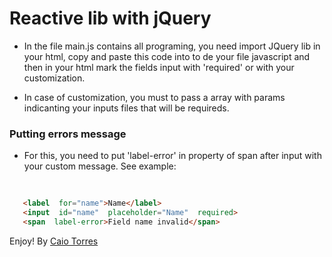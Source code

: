 # Reactive lib with jQuery

- In the file main.js contains all programing, you need import JQuery lib in your html, copy and paste this code into to de your file javascript and then in your html mark the fields input with 'required' or with your customization.

- In case of customization, you must to pass a array with params indicanting your inputs files that will be requireds.

###  Putting errors message

- For this, you need to put 'label-error' in property of span after input with your custom message.
See example: 
   <pre>

 ```html
    <label  for="name">Name</label>
	<input  id="name"  placeholder="Name"  required>
	<span  label-error>Field name invalid</span>
   ```
   </pre>

Enjoy!
By [Caio Torres](https://github.com/caiotorrez)